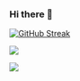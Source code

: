 ### Hi there 👋

[![GitHub Streak](https://github-readme-streak-stats.herokuapp.com?user=mHalo&theme=dark&border_radius=5.6&locale=zh_Hans&count_private=true&card_width=840)](https://git.io/streak-stats)

![](https://github-readme-stats.vercel.app/api/top-langs/?username=mHalo&theme=dark&layout=compact&count_private=true&card_width=840)

![](https://github-readme-stats.vercel.app/api?username=mHalo&theme=dark&show_icons=true&count_private=true&card_width=840)

<!--
**mHalo/mHalo** is a ✨ _special_ ✨ repository because its `README.md` (this file) appears on your GitHub profile.

Here are some ideas to get you started:

- 🔭 I’m currently working on ...
- 🌱 I’m currently learning ...
- 👯 I’m looking to collaborate on ...
- 🤔 I’m looking for help with ...
- 💬 Ask me about ...
- 📫 How to reach me: ...
- 😄 Pronouns: ...
- ⚡ Fun fact: ...
-->
